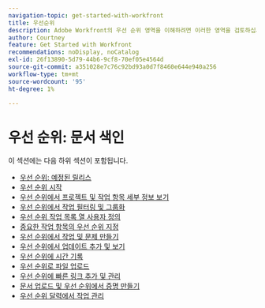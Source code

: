```yaml
---
navigation-topic: get-started-with-workfront
title: 우선순위
description: Adobe Workfront의 우선 순위 영역을 이해하려면 이러한 영역을 검토하십시오.
author: Courtney
feature: Get Started with Workfront
recommendations: noDisplay, noCatalog
exl-id: 26f13890-5d79-44b6-9cf8-70ef05e4564d
source-git-commit: a351028e7c76c92bd93a0d7f8460e644e940a256
workflow-type: tm+mt
source-wordcount: '95'
ht-degree: 1%

---
```


# 우선 순위: 문서 색인

이 섹션에는 다음 하위 섹션이 포함됩니다.

* [우선 순위: 예정된 릴리스](/help/quicksilver/workfront-basics/priorities/priorities-upcoming-releases.md)
* [우선 순위 시작](/help/quicksilver/workfront-basics/priorities/get-started-with-priorities.md)
* [우선 순위에서 프로젝트 및 작업 항목 세부 정보 보기](/help/quicksilver/workfront-basics/priorities/view-task-project-details.md)
* [우선 순위에서 작업 필터링 및 그룹화](/help/quicksilver/workfront-basics/priorities/filter-group-work-priorities.md)
* [우선 순위 작업 목록 열 사용자 정의](/help/quicksilver/workfront-basics/priorities/customize-worklist-columns.md)
* [중요한 작업 항목의 우선 순위 지정](/help/quicksilver/workfront-basics/priorities/prioritize-work-items.md)
* [우선 순위에서 작업 및 문제 만들기](/help/quicksilver/workfront-basics/priorities/create-task-issue-priorities.md)
* [우선 순위에서 업데이트 추가 및 보기](/help/quicksilver/workfront-basics/priorities/add-view-updates-priorities.md)
* [우선 순위에 시간 기록](/help/quicksilver/workfront-basics/priorities/log-time-priorities.md)
* [우선 순위로 파일 업로드](/help/quicksilver/workfront-basics/priorities/upload-files-in-priorities.md)
* [우선 순위에 빠른 링크 추가 및 관리](/help/quicksilver/workfront-basics/priorities/quick-links-priorities.md)
  <!--* [Catch up on work in Priorities](/help/quicksilver/workfront-basics/priorities/catch-me-up.md)-->
* [문서 업로드 및 우선 순위에서 증명 만들기](/help/quicksilver/workfront-basics/priorities/documents-and-proofs-priorities.md)
* [우선 순위 달력에서 작업 관리](/help/quicksilver/workfront-basics/priorities/calendar-priorities.md)